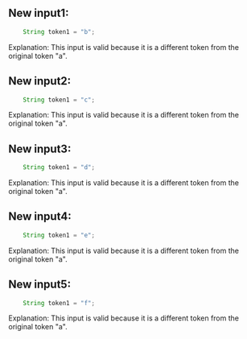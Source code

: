 ## New input1:
```java
    String token1 = "b";
```
Explanation: This input is valid because it is a different token from the original token "a".

## New input2:
```java
    String token1 = "c";
```
Explanation: This input is valid because it is a different token from the original token "a".

## New input3:
```java
    String token1 = "d";
```
Explanation: This input is valid because it is a different token from the original token "a".

## New input4:
```java
    String token1 = "e";
```
Explanation: This input is valid because it is a different token from the original token "a".

## New input5:
```java
    String token1 = "f";
```
Explanation: This input is valid because it is a different token from the original token "a".

